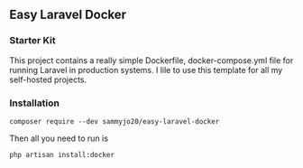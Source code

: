 ## Easy Laravel Docker
### Starter Kit

This project contains a really simple Dockerfile, docker-compose.yml file for running Laravel in production systems. I lile to use this template for all my self-hosted projects.

### Installation

```
composer require --dev sammyjo20/easy-laravel-docker
```

Then all you need to run is

```
php artisan install:docker
```

